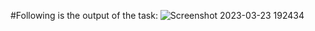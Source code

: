 

#Following is the output of the task:
![Screenshot 2023-03-23 192434](https://user-images.githubusercontent.com/99131014/227226015-5b29db46-8c17-4a2e-bc62-cf6fa62352f6.png)
